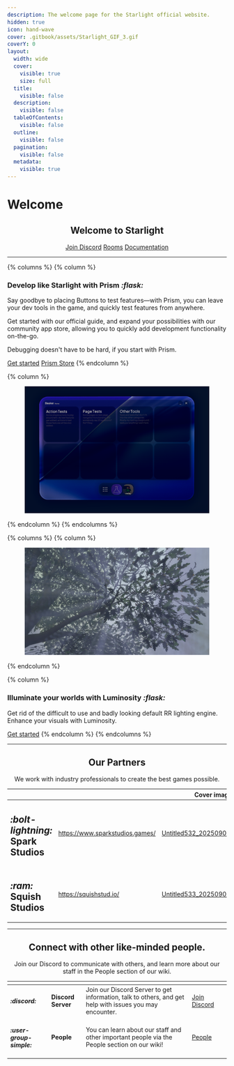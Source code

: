 ```yaml
---
description: The welcome page for the Starlight official website.
hidden: true
icon: hand-wave
cover: .gitbook/assets/Starlight_GIF_3.gif
coverY: 0
layout:
  width: wide
  cover:
    visible: true
    size: full
  title:
    visible: false
  description:
    visible: false
  tableOfContents:
    visible: false
  outline:
    visible: false
  pagination:
    visible: false
  metadata:
    visible: true
---
```


# Welcome

<h2 align="center">Welcome to Starlight</h2>

<p align="center"><a href="https://discord.gg/2nrDX2WmEm" class="button primary" data-icon="discord">Join Discord</a> <a href="creations/rr-rooms/" class="button secondary" data-icon="house-blank">Rooms</a> <a href="home.md" class="button secondary" data-icon="book-blank">Documentation</a></p>



***



{% columns %}
{% column %}
### Develop like Starlight with Prism <i class="fa-flask">:flask:</i>

Say goodbye to placing Buttons to test features—with Prism, you can leave your dev tools in the game, and quickly test features from anywhere.

Get started with our official guide, and expand your possibilities with our community app store, allowing you to quickly add development functionality on-the-go.

Debugging doesn't have to be hard, if you start with Prism.

<a href="https://template.gitbook.com/space-product-docs" class="button primary" data-icon="rocket-launch">Get started</a> <a href="https://template.gitbook.com/space-api-reference" class="button secondary" data-icon="bags-shopping">Prism Store</a>
{% endcolumn %}

{% column %}
<figure><img src=".gitbook/assets/Screenshot 2025-09-02 1256614.png" alt=""><figcaption></figcaption></figure>
{% endcolumn %}
{% endcolumns %}



{% columns %}
{% column %}
<figure><img src=".gitbook/assets/Screenshot 2025-09-02 1117734.png" alt=""><figcaption></figcaption></figure>
{% endcolumn %}

{% column %}
### Illuminate your worlds with Luminosity <i class="fa-flask">:flask:</i>

Get rid of the difficult to use and badly looking default RR lighting engine. Enhance your visuals with Luminosity.

<a href="https://template.gitbook.com/space-product-docs" class="button primary" data-icon="rocket-launch">Get started</a>
{% endcolumn %}
{% endcolumns %}



***



<h2 align="center">Our Partners</h2>

<p align="center">We work with industry professionals to create the best games possible.</p>

<p align="center"></p>

<table data-view="cards"><thead><tr><th></th><th></th><th data-hidden data-card-cover data-type="image">Cover image</th></tr></thead><tbody><tr><td><h2><i class="fa-bolt-lightning">:bolt-lightning:</i> Spark Studios</h2></td><td><a href="https://www.sparkstudios.games/">https://www.sparkstudios.games/</a></td><td data-object-fit="cover"><a href=".gitbook/assets/Untitled532_20250902183216.jpg">Untitled532_20250902183216.jpg</a></td></tr><tr><td><h2><i class="fa-ram">:ram:</i> Squish Studios</h2></td><td><a href="https://squishstud.io/">https://squishstud.io/</a></td><td data-object-fit="cover"><a href=".gitbook/assets/Untitled533_20250902202235.jpg">Untitled533_20250902202235.jpg</a></td></tr></tbody></table>



***



<h2 align="center">Connect with other like-minded people.</h2>

<p align="center">Join our Discord to communicate with others, and learn more about our staff in the People section of our wiki.</p>

<p align="center"></p>

<table data-card-size="large" data-view="cards"><thead><tr><th></th><th></th><th></th><th></th><th data-hidden data-card-cover data-type="files"></th></tr></thead><tbody><tr><td><h4><i class="fa-discord">:discord:</i></h4></td><td><strong>Discord Server</strong></td><td>Join our Discord Server to get information, talk to others, and get help with issues you may encounter.</td><td><a href="https://discord.gg/2nrDX2WmEm" class="button secondary" data-icon="discord">Join Discord</a></td><td></td></tr><tr><td><h4><i class="fa-user-group-simple">:user-group-simple:</i></h4></td><td><strong>People</strong></td><td>You can learn about our staff and other important people via the People section on our wiki!</td><td><a href="people/" class="button secondary" data-icon="user-group-simple">People</a></td><td></td></tr></tbody></table>
